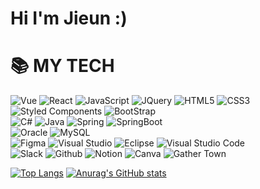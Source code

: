 # Hi I'm Jieun :)

# 📚 MY TECH
<div>
  <img alt="Vue" src ="https://img.shields.io/badge/Vue.js-35495E?style=for-the-badge&logo=vue.js&logoColor=4FC08D"/>
  <img alt="React" src ="https://img.shields.io/badge/React-20232A?style=for-the-badge&logo=react&logoColor=61DAFB"/>
  <img alt="JavaScript" src ="https://img.shields.io/badge/JavaScript-F7DF1E.svg?&style=for-the-badge&logo=JavaScript&logoColor=black"/> 
  <img alt="JQuery" src="https://img.shields.io/badge/JQUERY-0769AD?style=for-the-badge&logo=jquery&logoColor=white"/> 
  <img alt="HTML5" src="https://img.shields.io/badge/HTML5-E34F26?style=for-the-badge&logo=html5&logoColor=white"/> 
  <img alt="CSS3" src="https://img.shields.io/badge/CSS3-1572B6?style=for-the-badge&logo=css3&logoColor=white"/> 
  <img alt="Styled Components" src ="https://img.shields.io/badge/styled--components-DB7093?style=for-the-badge&logo=styled-components&logoColor=white"/>
  <img alt="BootStrap" src="https://img.shields.io/badge/Bootstrap-563D7C?style=for-the-badge&logo=bootstrap&logoColor=white"/> 
</div>

<div>
  <img alt="C#" src="https://img.shields.io/badge/C%23-239120?style=for-the-badge&logo=c-sharp&logoColor=white"/>
  <img alt="Java" src="https://img.shields.io/badge/Java-ED8B00?style=for-the-badge&logo=openjdk&logoColor=white"/>
  <img alt="Spring" src="https://img.shields.io/badge/Spring-6DB33F?style=for-the-badge&logo=spring&logoColor=white"/> 
  <img alt="SpringBoot" src="https://img.shields.io/badge/springboot-6DB33F?style=for-the-badge&logo=springboot&logoColor=white"/> 
</div>

<div>
  <img alt="Oracle" src ="https://img.shields.io/badge/Oracle-F80000?style=for-the-badge&logo=oracle&logoColor=black"/>
  <img alt="MySQL" src="https://img.shields.io/badge/MySQL-00000F?style=for-the-badge&logo=mysql&logoColor=white">
</div>

<div>
  <img alt="Figma" src ="https://img.shields.io/badge/Figma-F24E1E.svg?&style=for-the-badge&logo=Figma&logoColor=white"/> 
  <img alt="Visual Studio" src ="https://img.shields.io/badge/Visual Studio-5C2D91?style=for-the-badge&logo=visual%20studio&logoColor=white"/> 
  <img alt="Eclipse" src ="https://img.shields.io/badge/Eclipse-2C2255?style=for-the-badge&logo=eclipse&logoColor=white"/> 
  <img alt="Visual Studio Code" src ="https://img.shields.io/badge/Visual Studio Code-007ACC.svg?&style=for-the-badge&logo=visualstudiocode&logoColor=white"/> 
</div>

<div>
  <img alt="Slack" src ="https://img.shields.io/badge/Slack-4A154B.svg?&style=for-the-badge&logo=Slack&logoColor=white"/> 
  <img alt="Github" src ="https://img.shields.io/badge/Github-181717.svg?&style=for-the-badge&logo=Github&logoColor=white"/> 
  <img alt="Notion" src ="https://img.shields.io/badge/Notion-000000.svg?&style=for-the-badge&logo=Notion&logoColor=white"/> 
  <img alt="Canva" src ="https://img.shields.io/badge/Canva-%2300C4CC.svg?style=for-the-badge&logo=Canva&logoColor=white"/> 
  <img alt="Gather Town" src ="https://img.shields.io/badge/Gather Town-003DFF.svg?style=for-the-badge&logo=Gather Town&logoColor=white"/>
</div>

[![Top Langs](https://github-readme-stats.vercel.app/api/top-langs/?username=wldms819)](https://github.com/anuraghazra/github-readme-stats) [![Anurag's GitHub stats](https://github-readme-stats.vercel.app/api?username=wldms819)](https://github.com/anuraghazra/github-readme-stats)

<!--
- 🔭 I’m currently working on ...
- 🌱 I’m currently learning ...
- 👯 I’m looking to collaborate on ...
- 🤔 I’m looking for help with ...
- 💬 Ask me about ...
- 📫 How to reach me: ...
- 😄 Pronouns: ...
- ⚡ Fun fact: ...
-->
